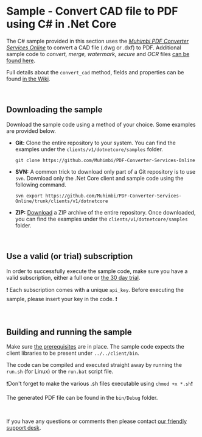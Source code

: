 # Sample - Convert CAD file to PDF using C# in .Net Core

The C# sample provided in this section uses the [*Muhimbi PDF Converter Services Online*](https://github.com/Muhimbi/PDF-Converter-Services-Online) to convert a CAD file (.dwg or .dxf) to PDF.
Additional sample code to *convert, merge, watermark, secure* and *OCR* files [can be found here](../).

Full details about the `convert_cad` method, fields and properties can be found [in the Wiki](https://github.com/Muhimbi/PDF-Converter-Services-Online/wiki/API:-convert_cad).

<br>

## Downloading the sample

Download the sample code using a method of your choice. Some examples are provided below.

- **Git:** Clone the entire repository to your system. You can find the examples under the `clients/v1/dotnetcore/samples` folder.<br>
   
     `git clone https://github.com/Muhimbi/PDF-Converter-Services-Online`

- **SVN:** A common trick to download only part of a Git repository  is to use `svn`. Download only the .Net Core client and sample code using the following command.<br>

     `svn export https://github.com/Muhimbi/PDF-Converter-Services-Online/trunk/clients/v1/dotnetcore`

- **ZIP:** [Download](https://github.com/Muhimbi/PDF-Converter-Services-Online/zipball/master/) a ZIP archive of the entire repository. Once downloaded, you can find the examples under the `clients/v1/dotnetcore/samples` folder.

<br>

## Use a valid (or trial) subscription

In order to successfully execute the sample code, make sure you have a valid subscription, either a full one or [the 30 day trial](https://support.muhimbi.com/hc/en-us/articles/115002816048-Getting-started-with-the-PDF-Converter-Services-Online).

:exclamation: Each subscription comes with a unique `api_key`. Before executing the sample, please insert your key in the code. :exclamation:


<br>

## Building and running the sample

Make sure [the prerequisites](https://github.com/Muhimbi/PDF-Converter-Services-Online/tree/master/clients/v1/dotnetcore#prerequisites) are in place. The sample code expects the client libraries to be present under `../../client/bin`.

The code can be compiled and executed straight away by running the `run.sh` (for Linux) or the `run.bat` script file.

:exclamation:Don't forget to make the various .sh files executable using `chmod +x *.sh`:exclamation:

The generated PDF file can be found in the `bin/Debug` folder.

<br>

If you have any questions or comments then please contact [our friendly support desk](http://www.muhimbi-online.com/contact).
